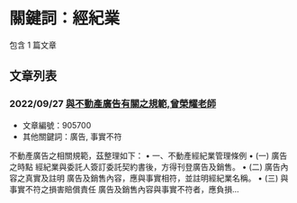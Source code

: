 # 關鍵詞：經紀業

包含 1 篇文章

## 文章列表

### 2022/09/27 [與不動產廣告有關之規範,曾榮耀老師](../../articles/905700_%E8%88%87%E4%B8%8D%E5%8B%95%E7%94%A2%E5%BB%A3%E5%91%8A%E6%9C%89%E9%97%9C%E4%B9%8B%E8%A6%8F%E7%AF%84%2C%E6%9B%BE%E6%A6%AE%E8%80%80%E8%80%81%E5%B8%AB.md)
- 文章編號：905700
- 其他關鍵詞：廣告, 事實不符

不動產廣告之相關規範，茲整理如下： • 一、不動產經紀業管理條例 • (一) 廣告之時點 經紀業與委託人簽訂委託契約書後，方得刊登廣告及銷售。 • (二) 廣告內容之真實及註明 廣告及銷售內容，應與事實相符，並註明經紀業名稱。 • (三) 與事實不符之損害賠償責任 廣告及銷售內容與事實不符者，應負損...
